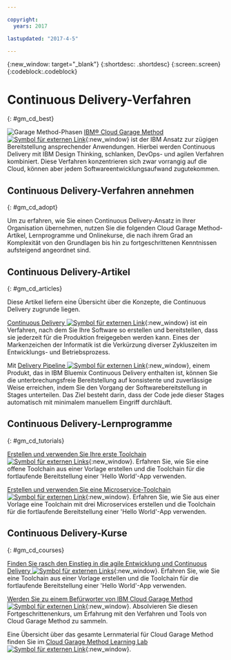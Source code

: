 ```yaml
---

copyright:
  years: 2017

lastupdated: "2017-4-5"

---
```

<!-- Copyright info at top of file: REQUIRED
    The copyright info is YAML content that must occur at the top of the MD file, before attributes are listed.
    It must be surrounded by 3 dashes.
    The value "years" can contain just one year or a two years separated by a comma. (years: 2014, 2016)
    Indentation as per the previous template must be preserved.
-->

{:new_window: target="_blank"}
{:shortdesc: .shortdesc}
{:screen:.screen}
{:codeblock:.codeblock}

# Continuous Delivery-Verfahren
{: #gm_cd_best}

![Garage Method-Phasen](images/garage_method_phases.png) [IBM&reg; Cloud Garage Method ![Symbol für externen Link](../../icons/launch-glyph.svg "Symbol für externen Link")](https://www.ibm.com/devops/method){:new_window} ist der IBM Ansatz zur zügigen Bereitstellung ansprechender Anwendungen. Hierbei werden Continuous Delivery mit IBM Design Thinking, schlanken, DevOps- und agilen Verfahren kombiniert. Diese Verfahren konzentrieren sich zwar vorrangig auf die Cloud, können aber jedem Softwareentwicklungsaufwand zugutekommen. 


## Continuous Delivery-Verfahren annehmen
{: #gm_cd_adopt}

Um zu erfahren, wie Sie einen Continuous Delivery-Ansatz in Ihrer Organisation übernehmen, nutzen Sie die folgenden Cloud Garage Method-Artikel, Lernprogramme und Onlinekurse, die nach ihrem Grad an Komplexität von den Grundlagen bis hin zu fortgeschrittenen Kenntnissen aufsteigend angeordnet sind. 

## Continuous Delivery-Artikel
{: #gm_cd_articles}

Diese Artikel liefern eine Übersicht über die Konzepte, die Continuous Delivery zugrunde liegen. 

[Continuous Delivery ![Symbol für externen Link](../../icons/launch-glyph.svg "Symbol für externen Link")](https://www.ibm.com/devops/method/content/deliver/tool_continuous_delivery/){:new_window} ist ein Verfahren, nach dem Sie Ihre Software so erstellen und bereitstellen, dass sie jederzeit für die Produktion freigegeben werden kann. Eines der Markenzeichen der Informatik ist die Verkürzung diverser Zykluszeiten im Entwicklungs- und Betriebsprozess. 

Mit [Delivery Pipeline ![Symbol für externen Link](../../icons/launch-glyph.svg "Symbol für externen Link")](https://www.ibm.com/devops/method/content/deliver/tool_delivery_pipeline/){:new_window}, einem Produkt, das in IBM Bluemix Continuous Delivery enthalten ist, können Sie die unterbrechungsfreie Bereitstellung auf konsistente und zuverlässige Weise erreichen, indem Sie den Vorgang der Softwarebereitstellung in Stages unterteilen. Das Ziel besteht darin, dass der Code jede dieser Stages automatisch mit minimalem manuellem Eingriff durchläuft. 

## Continuous Delivery-Lernprogramme
{: #gm_cd_tutorials}

[Erstellen und verwenden Sie Ihre erste Toolchain ![Symbol für externen Links](../../icons/launch-glyph.svg "Symbol für externen Link")](https://www.ibm.com/devops/method/tutorials/tutorial_toolchain_flow){:new_window}. Erfahren Sie, wie Sie eine offene Toolchain aus einer Vorlage erstellen und die Toolchain für die fortlaufende Bereitstellung einer 'Hello World'-App verwenden. 

[Erstellen und verwenden Sie eine Microservice-Toolchain ![Symbol für externen Link](../../icons/launch-glyph.svg "Symbol für externen Link")](https://www.ibm.com/devops/method/tutorials/tutorial_toolchain_microservices){:new_window}. Erfahren Sie, wie Sie aus einer Vorlage eine Toolchain mit drei Microservices erstellen und die Toolchain für die fortlaufende Bereitstellung einer 'Hello World'-App verwenden. 

## Continuous Delivery-Kurse
{: #gm_cd_courses}

[Finden Sie rasch den Einstieg in die agile Entwicklung und Continuous Delivery ![Symbol für externen Links](../../icons/launch-glyph.svg "Symbol für externen Link")](https://www.ibm.com/devops/method/content/course/get_started_agile_cd){:new_window}. Erfahren Sie, wie Sie eine Toolchain aus einer Vorlage erstellen und die Toolchain für die fortlaufende Bereitstellung einer 'Hello World'-App verwenden. 

[Werden Sie zu einem Befürworter von IBM Cloud Garage Method ![Symbol für externen Link](../../icons/launch-glyph.svg "Symbol für externen Link")](https://www.ibm.com/devops/method/content/course/gm_advocate){:new_window}. Absolvieren Sie diesen Fortgeschrittenenkurs, um Erfahrung mit den Verfahren und Tools von Cloud Garage Method zu sammeln. 

Eine Übersicht über das gesamte Lernmaterial für Cloud Garage Method finden Sie im [Cloud Garage Method Learning Lab ![Symbol für externen Link](../../icons/launch-glyph.svg "Symbol für externen Link")](https://www.ibm.com/devops/method/category/courses){:new_window}. 
